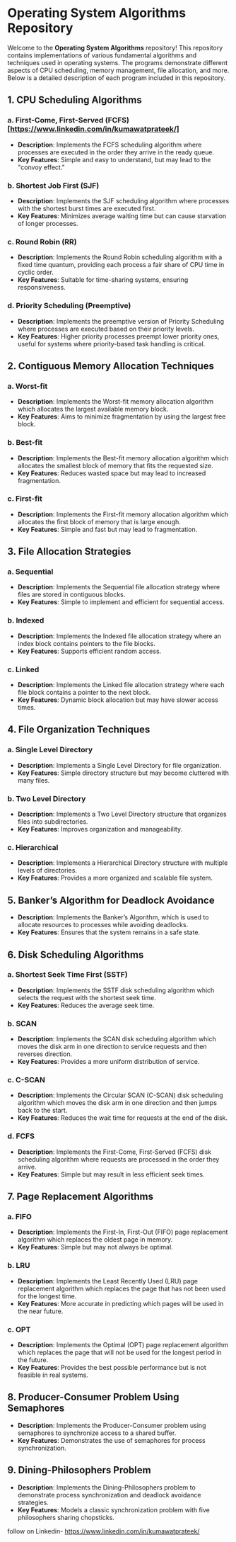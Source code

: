 # Operating System Algorithms Repository

Welcome to the **Operating System Algorithms** repository! This repository contains implementations of various fundamental algorithms and techniques used in operating systems. The programs demonstrate different aspects of CPU scheduling, memory management, file allocation, and more. Below is a detailed description of each program included in this repository.

## 1. CPU Scheduling Algorithms

### a. First-Come, First-Served (FCFS)[https://www.linkedin.com/in/kumawatprateek/]
- **Description**: Implements the FCFS scheduling algorithm where processes are executed in the order they arrive in the ready queue.
- **Key Features**: Simple and easy to understand, but may lead to the "convoy effect."

### b. Shortest Job First (SJF)
- **Description**: Implements the SJF scheduling algorithm where processes with the shortest burst times are executed first.
- **Key Features**: Minimizes average waiting time but can cause starvation of longer processes.

### c. Round Robin (RR)
- **Description**: Implements the Round Robin scheduling algorithm with a fixed time quantum, providing each process a fair share of CPU time in cyclic order.
- **Key Features**: Suitable for time-sharing systems, ensuring responsiveness.

### d. Priority Scheduling (Preemptive)
- **Description**: Implements the preemptive version of Priority Scheduling where processes are executed based on their priority levels.
- **Key Features**: Higher priority processes preempt lower priority ones, useful for systems where priority-based task handling is critical.

## 2. Contiguous Memory Allocation Techniques

### a. Worst-fit
- **Description**: Implements the Worst-fit memory allocation algorithm which allocates the largest available memory block.
- **Key Features**: Aims to minimize fragmentation by using the largest free block.

### b. Best-fit
- **Description**: Implements the Best-fit memory allocation algorithm which allocates the smallest block of memory that fits the requested size.
- **Key Features**: Reduces wasted space but may lead to increased fragmentation.

### c. First-fit
- **Description**: Implements the First-fit memory allocation algorithm which allocates the first block of memory that is large enough.
- **Key Features**: Simple and fast but may lead to fragmentation.

## 3. File Allocation Strategies

### a. Sequential
- **Description**: Implements the Sequential file allocation strategy where files are stored in contiguous blocks.
- **Key Features**: Simple to implement and efficient for sequential access.

### b. Indexed
- **Description**: Implements the Indexed file allocation strategy where an index block contains pointers to the file blocks.
- **Key Features**: Supports efficient random access.

### c. Linked
- **Description**: Implements the Linked file allocation strategy where each file block contains a pointer to the next block.
- **Key Features**: Dynamic block allocation but may have slower access times.

## 4. File Organization Techniques

### a. Single Level Directory
- **Description**: Implements a Single Level Directory for file organization.
- **Key Features**: Simple directory structure but may become cluttered with many files.

### b. Two Level Directory
- **Description**: Implements a Two Level Directory structure that organizes files into subdirectories.
- **Key Features**: Improves organization and manageability.

### c. Hierarchical
- **Description**: Implements a Hierarchical Directory structure with multiple levels of directories.
- **Key Features**: Provides a more organized and scalable file system.

## 5. Banker’s Algorithm for Deadlock Avoidance

- **Description**: Implements the Banker’s Algorithm, which is used to allocate resources to processes while avoiding deadlocks.
- **Key Features**: Ensures that the system remains in a safe state.

## 6. Disk Scheduling Algorithms

### a. Shortest Seek Time First (SSTF)
- **Description**: Implements the SSTF disk scheduling algorithm which selects the request with the shortest seek time.
- **Key Features**: Reduces the average seek time.

### b. SCAN
- **Description**: Implements the SCAN disk scheduling algorithm which moves the disk arm in one direction to service requests and then reverses direction.
- **Key Features**: Provides a more uniform distribution of service.

### c. C-SCAN
- **Description**: Implements the Circular SCAN (C-SCAN) disk scheduling algorithm which moves the disk arm in one direction and then jumps back to the start.
- **Key Features**: Reduces the wait time for requests at the end of the disk.

### d. FCFS
- **Description**: Implements the First-Come, First-Served (FCFS) disk scheduling algorithm where requests are processed in the order they arrive.
- **Key Features**: Simple but may result in less efficient seek times.

## 7. Page Replacement Algorithms

### a. FIFO
- **Description**: Implements the First-In, First-Out (FIFO) page replacement algorithm which replaces the oldest page in memory.
- **Key Features**: Simple but may not always be optimal.

### b. LRU
- **Description**: Implements the Least Recently Used (LRU) page replacement algorithm which replaces the page that has not been used for the longest time.
- **Key Features**: More accurate in predicting which pages will be used in the near future.

### c. OPT
- **Description**: Implements the Optimal (OPT) page replacement algorithm which replaces the page that will not be used for the longest period in the future.
- **Key Features**: Provides the best possible performance but is not feasible in real systems.

## 8. Producer-Consumer Problem Using Semaphores

- **Description**: Implements the Producer-Consumer problem using semaphores to synchronize access to a shared buffer.
- **Key Features**: Demonstrates the use of semaphores for process synchronization.

## 9. Dining-Philosophers Problem

- **Description**: Implements the Dining-Philosophers problem to demonstrate process synchronization and deadlock avoidance strategies.
- **Key Features**: Models a classic synchronization problem with five philosophers sharing chopsticks.

follow on Linkedin- https://www.linkedin.com/in/kumawatprateek/
